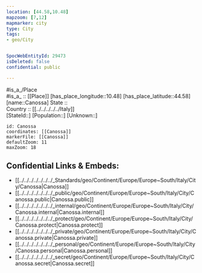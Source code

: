 ```yaml
---
location: [44.58,10.48] 
mapzoom: [7,12] 
mapmarker: city 
type: City
tags:
- geo/City


SpocWebEntityId: 29473
isDeleted: false
confidential: public

---
```

#is_a_/Place  
#is_a_ :: [[Place]] 
[has_place_longitude::10.48] 
[has_place_latitude::44.58] 
[name::Canossa] 
State ::  
Country :: [[../../../../../Italy]]  
[StateId::] 
[Population::] 
[Unknown::] 


```leaflet
id: Canossa
coordinates: [[Canossa]] 
markerFile: [[Canossa]] 
defaultZoom: 11 
maxZoom: 18
```


## Confidential Links & Embeds: 
- [[../../../../../../../_Standards/geo/Continent/Europe/Europe~South/Italy/City/Canossa|Canossa]] 
- [[../../../../../../../_public/geo/Continent/Europe/Europe~South/Italy/City/Canossa.public|Canossa.public]] 
- [[../../../../../../../_internal/geo/Continent/Europe/Europe~South/Italy/City/Canossa.internal|Canossa.internal]] 
- [[../../../../../../../_protect/geo/Continent/Europe/Europe~South/Italy/City/Canossa.protect|Canossa.protect]] 
- [[../../../../../../../_private/geo/Continent/Europe/Europe~South/Italy/City/Canossa.private|Canossa.private]] 
- [[../../../../../../../_personal/geo/Continent/Europe/Europe~South/Italy/City/Canossa.personal|Canossa.personal]] 
- [[../../../../../../../_secret/geo/Continent/Europe/Europe~South/Italy/City/Canossa.secret|Canossa.secret]] 
